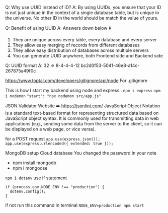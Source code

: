 Q: Why use UUID instead of ID?
A: By using UUIDs, you ensure that your ID is not just unique in the context of a single database table, but is unique in the universe. No other ID in the world should be match the value of yours.

Q: Benefit of using UUID
A: Answers down below ⬇️

1. They are unique across every table, every database and every server
2. They allow easy merging of records from different databases
3. They allow easy distribution of databases across multiple servers
4. You can generate UUID anywhere, both Frontend side and Backend side

Q: UUID format
A: 32 => 8-4-4-4-12 bc2d0f53-5041-46e8-a14c-267875a49f0c

https://www.toptal.com/developers/gitignore/api/node
For .gitignore

This is how I start my backend using node and express..
`npm i express`
`npm i nodemon`
`"start": "npx nodemon src/app.js"`

JSON Validator Website ➡️ https://jsonlint.com/
JavaScript Object Notation is a standard text-based format for representing structured data based on JavaScript object syntax. It is commonly used for transmitting data in web applications (e.g., sending some data from the server to the client, so it can be displayed on a web page, or vice versa).

for a POST request
`app.use(express.json());`
`app.use(express.urlencoded({ extended: true }));`

MongoDB setup Cloud database
You changed the password in your note

- npm install mongodb
- npm i mongoose

`npm i dotenv`
use if statement

```
if (process.env.NODE_ENV !== "production") {
  dotenv.config();
}
```

if not run this command in terminal
`NODE_ENV=production npm start`
